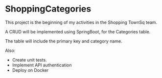 # ShoppingCategories

This project is the beginning of my activities in the Shopping TownSq team.

A CRUD will be implemented using SpringBoot, for the Categories table.

The table will include the primary key and category name.

Also:

- Create unit tests.
- Implement API authentication
- Deploy on Docker
